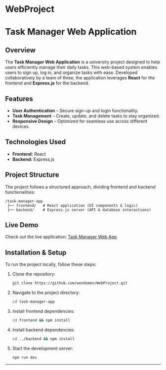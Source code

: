 # WebProject
# Task Manager Web Application  

## Overview  

The **Task Manager Web Application** is a university project designed to help users efficiently manage their daily tasks. This web-based system enables users to sign up, log in, and organize tasks with ease. Developed collaboratively by a team of three, the application leverages **React** for the frontend and **Express.js** for the backend.  

## Features  

- **User Authentication** – Secure sign-up and login functionality.  
- **Task Management** – Create, update, and delete tasks to stay organized.  
- **Responsive Design** – Optimized for seamless use across different devices.  

## Technologies Used  

- **Frontend:** React
- **Backend:** Express.js 
## Project Structure  

The project follows a structured approach, dividing frontend and backend functionalities:  

```
/task-manager-app
 ├── frontend/   # React application (UI components & logic)
 ├── backend/    # Express.js server (API & database interactions)
```  

## Live Demo  

Check out the live application: [Task Manager Web App](https://taskmanager-3qe6.onrender.com)  

## Installation & Setup  

To run the project locally, follow these steps:  

1. Clone the repository:  
   ```sh
   git clone https://github.com/wondomen/WebProject.git
   ```  
2. Navigate to the project directory:  
   ```sh
   cd task-manager-app
   ```  
3. Install frontend dependencies:  
   ```sh
   cd frontend && npm install
   ```  
4. Install backend dependencies:  
   ```sh
   cd ../backend && npm install
   ```  
5. Start the development server:  
   ```sh
   npm run dev
   ```  

---
